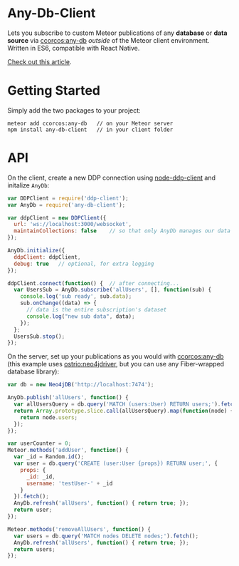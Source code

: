 # Any-Db-Client

Lets you subscribe to custom Meteor publications of any **database** or **data source** via [ccorcos:any-db](https://github.com/ccorcos/meteor-any-db) *outside* of the Meteor client environment. Written in ES6, compatible with React Native.

[Check out this article](https://medium.com/p/feb09105c343/).

# Getting Started

Simply add the two packages to your project:

```
meteor add ccorcos:any-db   // on your Meteor server
npm install any-db-client   // in your client folder
````

# API

On the client, create a new DDP connection using [node-ddp-client](https://github.com/hharnisc/node-ddp-client/) and initalize `AnyDb`:

```js
var DDPClient = require('ddp-client');
var AnyDb = require('any-db-client');

var ddpClient = new DDPClient({
  url: 'ws://localhost:3000/websocket',
  maintainCollections: false    // so that only AnyDb manages our data
});

AnyDb.initialize({
  ddpClient: ddpClient,
  debug: true   // optional, for extra logging
});

ddpClient.connect(function() {  // after connecting...
  var UsersSub = AnyDb.subscribe('allUsers', [], function(sub) {
    console.log('sub ready', sub.data);
    sub.onChange((data) => {
      // data is the entire subscription's dataset
      console.log("new sub data", data);
    });
  };
  UsersSub.stop();
});
```

On the server, set up your publications as you would with [ccorcos:any-db](https://github.com/ccorcos/meteor-any-db) (this example uses [ostrio:neo4jdriver](https://github.com/VeliovGroup/ostrio-neo4jdriver), but you can use any Fiber-wrapped database library):

```js
var db = new Neo4jDB('http://localhost:7474');

AnyDb.publish('allUsers', function() {
  var allUsersQuery = db.query('MATCH (users:User) RETURN users;').fetch();
  return Array.prototype.slice.call(allUsersQuery).map(function(node) {
    return node.users;
  });
});

var userCounter = 0;
Meteor.methods('addUser', function() {
  var _id = Random.id();
  var user = db.query('CREATE (user:User {props}) RETURN user;', {
    props: {
      _id: _id,
      username: 'testUser-' + _id
    }
  }).fetch();
  AnyDb.refresh('allUsers', function() { return true; });
  return user;
});

Meteor.methods('removeAllUsers', function() {
  var users = db.query('MATCH nodes DELETE nodes;').fetch();
  AnyDb.refresh('allUsers', function() { return true; });
  return users;
});
```
